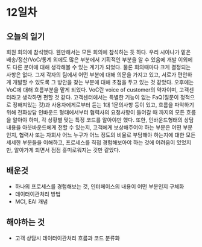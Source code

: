 # 12일차
## 오늘의 일기
회원 회의에 참석했다. 웬만해서는 모든 회의에 참석하는 듯 하다. 우리 시아나가 맡은 배송/정산/VoC/통계 외에도 많은 부분에서 기획적인 부분을 알 수 있음에 개발 이외에도 다른 분야에 대해 생각해볼 수 있는 계기가 되었다.
물론 회의때마다 크게 결정되는 사항은 없다. 그저 각자의 팀에서 어떤 부분에 대해 의문을 가지고 있고, 서로가 편안하게 개발할 수 있도록 그 방안을 찾는 부분에 대해 초점을 두고 있는 것 같았다.
오후에는 VoC에 대해 흐름부분을 맡게 되었다. VoC란 voice of customer의 약자이며, 고객센터라고 생각하면 편할 것 같다. 고객센터에서는 특별한 기능이 없는 FaQ(질문이 정적으로 정해져있는 것)과
사용자에게로부터 듣는 1대 1문의사항 등이 있고, 흐름을 파악하기 위해 전화상담 인바운드 형태에서부터 협력사의 요청사항이 들어갈 때 까지의 모든 흐름을 알아야 하며, 각 상황별 맞는 특정 코드를 알아야만 했다.
또한, 인바운드형태의 상담내용을 아웃바운드에게 전할 수 있는지, 고객에게 보상해주어야 하는 부분은 어떤 부분인지, 협력사 또는 자회사 어느 누구가 어느 정도의 비율로 부담해야 하는지에 대한 모든 세세한 부분들을
이해하고, 프로세스를 직접 경험해보아야 하는 것에 어려움이 있었지만, 알아가게 되면서 점점 흥미로워지는 것만 같았다.

## 배운것
- 하나의 프로세스를 경험해보는 것, 인터페이스의 내용이 어떤 부분인지 구체화
- 데이터이관처리 방법
- MCI, EAI 개념

## 해야하는 것
- 고객 상담시 데이터이관처리 흐름과 코드 분류화
